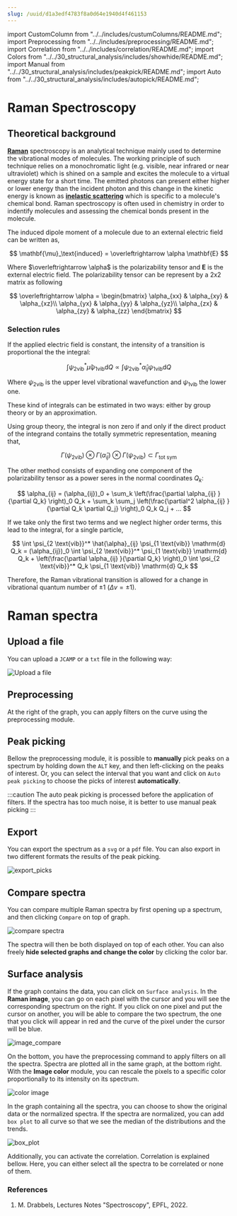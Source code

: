 ```yaml
---
slug: /uuid/d1a3edf4783f8a0d64e1940d4f461153
---
```


import CustomColumn from "../../includes/custumColumns/README.md";
import Preprocessing from "../../includes/preprocessing/README.md";
import Correlation from "../../includes/correlation/README.md";
import Colors from "../../30_structural_analysis/includes/showhide/README.md";
import Manual from "../../30_structural_analysis/includes/peakpick/README.md";
import Auto from "../../30_structural_analysis/includes/autopick/README.md";


# Raman Spectroscopy

## Theoretical background

**[Raman](https://en.wikipedia.org/wiki/Raman_spectroscopy)** spectroscopy is an analytical technique mainly used to determine the vibrational modes of molecules. The working principle of such technique relies on a monochromatic light (e.g. visible, near infrared or near ultraviolet) which is shined on a sample and excites the molecule to a virtual energy state for a short time. The emitted photons can present either higher or lower energy than the incident photon and this change in the kinetic energy is known as **[inelastic scattering](https://en.wikipedia.org/wiki/Inelastic_scattering)** which is specific to a molecule's chemical bond. Raman spectroscopy is often used in chemistry in order to indentify molecules and assessing the chemical bonds present in the molecule.

The induced dipole moment of a molecule due to an external electric field can be written as,

$$
\mathbf{\mu}_\text{induced} = \overleftrightarrow \alpha \mathbf{E}
$$

Where $\overleftrightarrow \alpha$ is the polarizability tensor and $\mathbf{E}$ is the external electric field. The polarizability tensor can be represent by a 2x2 matrix as following

$$
\overleftrightarrow \alpha = 
\begin{bmatrix}
\alpha_{xx} & \alpha_{xy} & \alpha_{xz}\\
\alpha_{yx} & \alpha_{yy} & \alpha_{yz}\\
\alpha_{zx} & \alpha_{zy} & \alpha_{zz}
\end{bmatrix}
$$

### Selection rules

If the applied electric field is constant, the intensity of a transition is proportional the the integral:

$$
\int \psi_{2 \text{vib}}^* \hat{\mu} \psi_{1 \text{vib}} \mathrm{d} Q \propto \int \psi_{2 \text{vib}}^* \hat{\alpha}_{ij} \psi_{1 \text{vib}} \mathrm{d} Q
$$

Where $\psi_{2 \text{vib}}$ is the upper level vibrational wavefunction and $\psi_{1 \text{vib}}$ the lower one.

These kind of integrals can be estimated in two ways: either by group theory or by an approximation.

Using group theory, the integral is non zero if and only if the direct product of the integrand contains the totally symmetric representation, meaning that,

$$
\Gamma (\psi_{2 \text{vib}}) \otimes \Gamma (\hat{\alpha}_{ij}) \otimes \Gamma (\psi_{2 \text{vib}}) \subset \Gamma_{\text{tot sym}}
$$

The other method consists of expanding one component of the polarizability tensor as a power seres in the normal coordinates $Q_k$:

$$
\alpha_{ij} = (\alpha_{ij})_0 + \sum_k \left(\frac{\partial \alpha_{ij} }{\partial Q_k} \right)_0 Q_k + \sum_k \sum_j \left(\frac{\partial^2 \alpha_{ij} }{\partial Q_k \partial Q_j} \right)_0 Q_k Q_j + ...
$$

If we take only the first two terms and we neglect higher order terms, this lead to the integral, for a single particle,

$$
\int \psi_{2 \text{vib}}^* \hat{\alpha}_{ij} \psi_{1 \text{vib}} \mathrm{d} Q_k = (\alpha_{ij})_0 \int  \psi_{2 \text{vib}}^* \psi_{1 \text{vib}} \mathrm{d} Q_k + \left(\frac{\partial \alpha_{ij} }{\partial Q_k} \right)_0 \int \psi_{2 \text{vib}}^* Q_k \psi_{1 \text{vib}} \mathrm{d} Q_k
$$

Therefore, the Raman vibrational transition is allowed for a change in vibrational quantum number of $\pm 1$ ($\Delta v = \pm 1$).

# Raman spectra

## Upload a file
You can upload a `JCAMP` or a `txt` file in the following way:

![Upload a file](../isotherm/dragdrop.gif)

## Preprocessing

At the right of the graph, you can apply filters on the curve using the preprocessing module.

<Preprocessing/>

## Peak picking

Bellow the preprocessing module, it is possible to **manually** pick peaks on a spectrum by holding down the `ALT` key, and then left-clicking on the peaks of interest. Or, you can select the interval that you want and click on `Auto peak picking` to choose the picks of interest **automatically**.

<Manual/>

<Auto/>

:::caution
The auto peak picking is processed before the application of filters. If the spectra has too much noise, it is better to use manual peak picking
:::

## Export

You can export the spectrum as a `svg` or a `pdf` file. You can also export in two different formats the results of the peak picking.

![export_picks](export_picks.png)


## Compare spectra

You can compare multiple Raman spectra by first opening up a spectrum, and then clicking `Compare` on top of graph.

![compare spectra](compare_raman.gif)

The spectra will then be both displayed on top of each other. You can also freely **hide selected graphs and change the color** by clicking the color bar.

<Colors/>

## Surface analysis

If the graph contains the data, you can click on `Surface analysis`. In the **Raman image**, you can go on each pixel with the cursor and you will see the corresponding spectrum on the right. If you click on one pixel and put the cursor on another, you will be able to compare the two spectrum, the one that you click will appear in red and the curve of the pixel under the cursor will be blue.

![image_compare](image_compare.gif)

On the bottom, you have the preprocessing command to apply filters on all the spectra. Spectra are plotted all in the same graph, at the bottom right. With the **Image color** module, you can rescale the pixels to a specific color proportionally to its intensity on its spectrum. 

![color image](color_image.gif)

In the graph containing all the spectra, you can choose to show the original data or the normalized spectra. If the spectra are normalized, you can add `box plot` to all curve so that we see the median of the distributions and the trends. 

![box_plot](box_plot.gif)

Additionally, you can activate the correlation. Correlation is explained bellow. Here, you can either select all the spectra to be correlated or none of them.

<Correlation/>

<CustomColumn/>

### References

1. M. Drabbels, Lectures Notes "Spectroscopy", EPFL, 2022.
